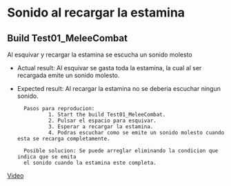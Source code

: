 # Sonido al recargar la estamina

## Build Test01_MeleeCombat

Al esquivar y recargar la estamina se escucha un sonido molesto

- Actual result: Al esquivar se gasta toda la estamina, la cual al ser recargada emite un sonido molesto.
- Expected result: Al recargar la estamina no se deberia escuchar ningun sonido.

        Pasos para reproducion:
                1. Start the build Test01_MeleeCombat.
                2. Pulsar el espacio para esquivar.
                3. Esperar a recargar la estamina.
                4. Podras escuchar como se emite un sonido molesto cuando esta se recarga completamente.
            
        Posible solucion: Se puede arreglar eliminando la condicion que indica que se emita
        el sonido cuando la estamina este completa.

[Video](estamina.mp4)